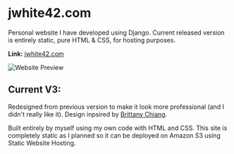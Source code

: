 # jwhite42.com

Personal website I have developed using Django. Current released version is entirely static, pure HTML & CSS, for hosting purposes.

**Link:** [jwhite42.com](http://jwhite42.com)

![Website Preview](https://github.com/ClassicSmej/Website/blob/main/Website/static/img/preview.png)

## Current V3:
Redesigned from previous version to make it look more professional (and I didn't really like it). Design inpsired by [Brittany Chiang](https://brittanychiang.com).

Built entirely by myself using my own code with HTML and CSS. This site is completely static as I planned so it can be deployed on Amazon S3 using Static Website Hosting.
